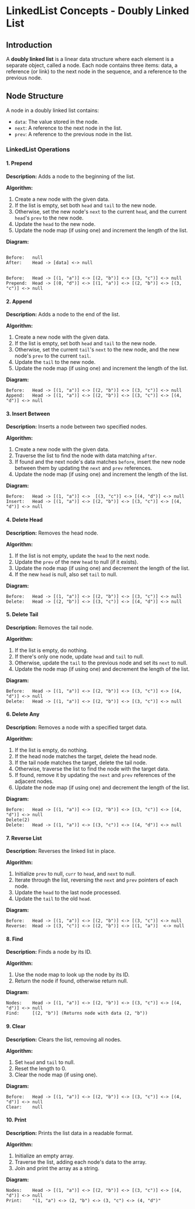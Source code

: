 # LinkedList Concepts - Doubly Linked List

## Introduction

A **doubly linked list** is a linear data structure where each element is a separate object, called a node. Each node contains three items: data, a reference (or link) to the next node in the sequence, and a reference to the previous node.

## Node Structure

A node in a doubly linked list contains:

- `data`: The value stored in the node.
- `next`: A reference to the next node in the list.
- `prev`: A reference to the previous node in the list.

### LinkedList Operations

#### 1. Prepend

**Description:** Adds a node to the beginning of the list.

**Algorithm:**

1. Create a new node with the given data.
2. If the list is empty, set both `head` and `tail` to the new node.
3. Otherwise, set the new node's `next` to the current `head`, and the current `head`'s `prev` to the new node.
4. Update the `head` to the new node.
5. Update the node map (if using one) and increment the length of the list.

**Diagram:**

```text

Before:   null
After:    Head -> [data] <-> null

```

```text

Before:   Head -> [(1, "a")] <-> [(2, "b")] <-> [(3, "c")] <-> null
Prepend:  Head -> [(0, "d")] <-> [(1, "a")] <-> [(2, "b")] <-> [(3, "c")] <-> null

```

#### 2. Append

**Description:** Adds a node to the end of the list.

**Algorithm:**

1. Create a new node with the given data.
2. If the list is empty, set both `head` and `tail` to the new node.
3. Otherwise, set the current `tail`'s `next` to the new node, and the new node's `prev` to the current `tail`.
4. Update the `tail` to the new node.
5. Update the node map (if using one) and increment the length of the list.

**Diagram:**

```text
Before:   Head -> [(1, "a")] <-> [(2, "b")] <-> [(3, "c")] <-> null
Append:   Head -> [(1, "a")] <-> [(2, "b")] <-> [(3, "c")] <-> [(4, "d")] <-> null
```

#### 3. Insert Between

**Description:** Inserts a node between two specified nodes.

**Algorithm:**

1. Create a new node with the given data.
2. Traverse the list to find the node with data matching `after`.
3. If found and the next node's data matches `before`, insert the new node between them by updating the `next` and `prev` references.
4. Update the node map (if using one) and increment the length of the list.

**Diagram:**

```text
Before:   Head -> [(1, "a")] <->  [(3, "c")] <-> [(4, "d")] <-> null
Insert:   Head -> [(1, "a")] <-> [(2, "b")] <-> [(3, "c")] <-> [(4, "d")] <-> null
```

#### 4. Delete Head

**Description:** Removes the head node.

**Algorithm:**

1. If the list is not empty, update the `head` to the next node.
2. Update the `prev` of the new `head` to null (if it exists).
3. Update the node map (if using one) and decrement the length of the list.
4. If the new `head` is null, also set `tail` to null.

**Diagram:**

```text
Before:   Head -> [(1, "a")] <-> [(2, "b")] <-> [(3, "c")] <-> null
Delete:   Head -> [(2, "b")] <-> [(3, "c")] <-> [(4, "d")] <-> null
```

#### 5. Delete Tail

**Description:** Removes the tail node.

**Algorithm:**

1. If the list is empty, do nothing.
2. If there's only one node, update `head` and `tail` to null.
3. Otherwise, update the `tail` to the previous node and set its `next` to null.
4. Update the node map (if using one) and decrement the length of the list.

**Diagram:**

```text
Before:   Head -> [(1, "a")] <-> [(2, "b")] <-> [(3, "c")] <-> [(4, "d")] <-> null
Delete:   Head -> [(1, "a")] <-> [(2, "b")] <-> [(3, "c")] <-> null
```

#### 6. Delete Any

**Description:** Removes a node with a specified target data.

**Algorithm:**

1. If the list is empty, do nothing.
2. If the head node matches the target, delete the head node.
3. If the tail node matches the target, delete the tail node.
4. Otherwise, traverse the list to find the node with the target data.
5. If found, remove it by updating the `next` and `prev` references of the adjacent nodes.
6. Update the node map (if using one) and decrement the length of the list.

**Diagram:**

```text
Before:   Head -> [(1, "a")] <-> [(2, "b")] <-> [(3, "c")] <-> [(4, "d")] <-> null
Delete(2)
Delete:   Head -> [(1, "a")] <-> [(3, "c")] <-> [(4, "d")] <-> null
```

#### 7. Reverse List

**Description:** Reverses the linked list in place.

**Algorithm:**

1. Initialize `prev` to null, `curr` to `head`, and `next` to null.
2. Iterate through the list, reversing the `next` and `prev` pointers of each node.
3. Update the `head` to the last node processed.
4. Update the `tail` to the old `head`.

**Diagram:**

```text
Before:   Head -> [(1, "a")] <-> [(2, "b")] <-> [(3, "c")] <-> null
Reverse:  Head -> [(3, "c")] <-> [(2, "b")] <-> [(1, "a")]  <-> null
```

#### 8. Find

**Description:** Finds a node by its ID.

**Algorithm:**

1. Use the node map to look up the node by its ID.
2. Return the node if found, otherwise return null.

**Diagram:**

```text
Nodes:    Head -> [(1, "a")] <-> [(2, "b")] <-> [(3, "c")] <-> [(4, "d")] <-> null
Find:     [(2, "b")] (Returns node with data (2, "b"))
```

#### 9. Clear

**Description:** Clears the list, removing all nodes.

**Algorithm:**

1. Set `head` and `tail` to null.
2. Reset the length to 0.
3. Clear the node map (if using one).

**Diagram:**

```text
Before:   Head -> [(1, "a")] <-> [(2, "b")] <-> [(3, "c")] <-> [(4, "d")] <-> null
Clear:    null
```

#### 10. Print

**Description:** Prints the list data in a readable format.

**Algorithm:**

1. Initialize an empty array.
2. Traverse the list, adding each node's data to the array.
3. Join and print the array as a string.

**Diagram:**

```text
Nodes:    Head -> [(1, "a")] <-> [(2, "b")] <-> [(3, "c")] <-> [(4, "d")] <-> null
Print:    "(1, "a") <-> (2, "b") <-> (3, "c") <-> (4, "d")"
```
